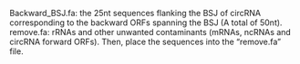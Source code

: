 Backward_BSJ.fa: the 25nt sequences flanking the BSJ of circRNA corresponding to the backward ORFs spanning the BSJ (A total of 50nt).<br>
remove.fa: rRNAs and other unwanted contaminants (mRNAs, ncRNAs and circRNA forward ORFs). Then, place the sequences into the “remove.fa” file.<br>

